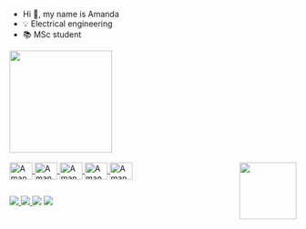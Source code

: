 - Hi 👋, my name is Amanda
- 💡 Electrical engineering
- 📚 MSc student

<div>
  <a href="https://github.com/amandapavila">
  <img height="180em" src=https://github-readme-stats.vercel.app/api?username=amandapavila&show_icons=true&theme=dracula&include_all_commits=true&count_private=true"/>
</div>

<div style="display: inline_block"><br>
  <img align="center" alt="Amanda-Python" height="30" width="40" src="https://cdn.jsdelivr.net/gh/devicons/devicon/icons/python/python-original.svg">
  <img align="center" alt="Amanda-R" height="30" width="40" src="https://cdn.jsdelivr.net/gh/devicons/devicon/icons/r/r-original.svg">
  <img align="center" alt="Amanda-R" height="30" width="40" src="https://cdn.jsdelivr.net/gh/devicons/devicon/icons/julia/julia-original.svg">
  <img align="center" alt="Amanda-Cplusplus" height="30" width="40" src="https://cdn.jsdelivr.net/gh/devicons/devicon/icons/cplusplus/cplusplus-original.svg">
  <img align="center" alt="Amanda-Matlab" height="30" width="40" src="https://cdn.jsdelivr.net/gh/devicons/devicon/icons/matlab/matlab-original.svg">
  <img align="right" alta="Cat" height="100" src="https://i.pinimg.com/originals/35/98/8b/35988bf09ce2be958e36f4bc8f4575d1.gif">
</div>

##

<div>
  <a href="https://www.linkedin.com/in/amanda-p%C3%A1vila-silva-918129150/" target="_blank"><img src="https://img.shields.io/badge/LinkedIn-0077B5?style=for-the-badge&logo=linkedin&logoColor=white" target="_blank">
  </a>
  <a href="https://discord.gg/aqZKhZKtTD" target="_blank"><img src="https://img.shields.io/badge/Discord-7289DA?style=for-the-badge&logo=discord&logoColor=white" target="_blank">
  </a>
  <a href="mailto:amanda.pavila@engenharia.ufjf.br"><img src="https://img.shields.io/badge/Gmail-D14836?style=for-the-badge&logo=gmail&logoColor=white" target="_blank"></a>
  <a href="mailto:amanda.pavila@outlook.com"><img src="https://img.shields.io/badge/Microsoft_Outlook-0078D4?style=for-the-badge&logo=microsoft-outlook&logoColor=white" target="_blank"></a>
</div>

##

